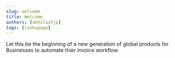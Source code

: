 ```yaml
---
slug: welcome
title: Welcome
authors: [abhilashjp]
tags: [lookupapp]
---
```


Let this be the beginning of a new generation of global products for Businesses to automate thier invoice workflow
